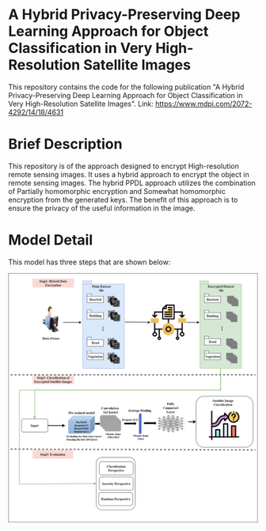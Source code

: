 # A Hybrid Privacy-Preserving Deep Learning Approach for Object Classification in Very High-Resolution Satellite Images
This repository contains the code for the following publication "A Hybrid Privacy-Preserving Deep Learning Approach for Object Classification in Very High-Resolution Satellite Images". Link: https://www.mdpi.com/2072-4292/14/18/4631
 
# Brief Description
This repository is of the approach designed to encrypt High-resolution remote sensing images. It uses a hybrid approach to encrypt the object in remote sensing images. The hybrid PPDL approach utilizes the combination of Partially homomorphic encryption and Somewhat homomorphic encryption from the generated keys. The benefit of this approach is to ensure the privacy of the useful information in the image.

# Model Detail
This model has three steps that are shown below:

![tree](GA.png)
